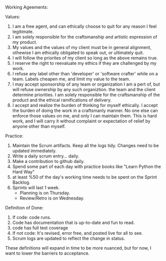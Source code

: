 Working Ageements:


Values:

1. I am a free agent, and can ethically choose to quit for any reason I feel legitimate.
2. I am solely responsible for the craftsmanship and artistic expression of my product.
3. My values and the values of my client must be in general alignment, othewise I am ethically obligated to speak out, or ultimately quit.
4. I will follow the priorites of my client so long as the above remains true.
5. I reserve the right to reevaluate my ethics if they are challenged by my work.
6. I refuse any label other than 'developer' or 'software crafter' while on a team. Labels cheapen me, and limit my value to the team.
7. I may accept sponsorship of any team or organization I am a pert of, but will refuse ownership by any such organiztion. the team and the client determine priorities. I am solely responsible for the craftsmanship of the product and the ethical ramifications of delivery.
8. I accept and realize the burden of thinking for myself ethically. I accept the burden of doing the work in a craftsmanly manner. No one else can enforce those values on me, and only I can maintain them. This is hard work, and I will carry it without complaint or expectation of relief by anyone other than myself.


Practice:

1. Maintain the Scrum artifacts. Keep all the logs tidy. Changes need to be updated immediately.
2. Write a daily scrum entry... daily.
3. Make a contribution to github daily.
4. Spend some part of each day with practice books like "Learn Python the Hard Way"
5. at least %50 of the day's working time needs to be spent on the Sprint Backlog.
6. Sprints will last 1 week.
	- Planning is on Thursday.
	- Review/Retro is on Wednesday.

Definition of Done:

1. If code: code runs.
2. Code has documentation that is up-to-date and fun to read.
3. code has full test coverage
3. If not code: It's revised, error free, and posted live for all to see.
4. Scrum logs are updated to reflect the change in status.

These definitions will expand in time to be more nuanced, but for now, I want to lower the barriers to acceptance.
